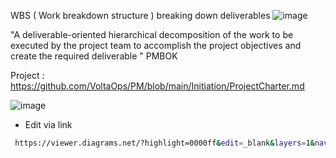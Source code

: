 
WBS ( Work breakdown structure ) breaking down deliverables 
![image](https://user-images.githubusercontent.com/44178039/129778351-cfe4b85b-2934-4b05-8cab-663aaee6a322.png)

"A deliverable-oriented hierarchical decomposition of the work to be executed by the project team to accomplish the project objectives and create the required deliverable "
   PMBOK 

Project  : https://github.com/VoltaOps/PM/blob/main/Initiation/ProjectCharter.md

![image](https://user-images.githubusercontent.com/44178039/129781264-3e736e81-8ed0-48a8-b0e0-c88f866a4445.png)

* Edit via link 
 ```bash
  https://viewer.diagrams.net/?highlight=0000ff&edit=_blank&layers=1&nav=1&title=WBS-Design.drawio#R5VrbcpswEP0aP6YjJC7OY2unSab1TFp3mvZRNQooBcQI4Uu%2FvpIR5mZjZ3wBty8eON5F4uzq7Er2AI3C5T3HsT9hLgkGELjLARoPILyFQH4qYJUBNoIZ4HHqZpBRAFP6h2hQ%2B3kpdUlSMRSMBYLGVXDGoojMRAXDnLNF1eyFBdVRY%2ByRBjCd4aCJPlNX%2BBk6tECBPxDq%2BfnIBtDfhDg31kDiY5ctShC6G6ARZ0xkV%2BFyRALFXc5L5vdxx7ebiXESiUMcHu%2Bff9Ov7pfUfn1knvA%2FvVgPN6aem1jlL0xc%2Bf76lnHhM49FOLgr0A%2BcpZFL1FOBvCtsPjMWS9CQ4CsRYqWDiVPBJOSLMNDfZmOqgXa%2BioYSlvIZaZk%2F2hApE5CwkAi%2Bkn6cBFjQefX5WKeCt7HbuD4xKkeGQGetCa3MRSctRKD6CIG5R4T2KjiXF6VpFNA6Em%2BIivFPhEWu1DVNLXbOKcL3nnO8KhnEKizJ4dE1nNrCqdkbJmizlxfZDE6bAlYXKSADzVc%2FlP87y9kAPyVwA94BgHJkvNRjZHer8t0T4VS%2BPeEa7CCthteQVo7RQVppBuc4SDUN32UxxRIaYe42Uq6aUAufCjKN8TpGC1nut%2BnHnHBBlu2hboZGOyCryuFQU7QoSu9mNfqlsmuD3cGsiPNb%2BYLDK1di68AlA80j18xRNKNO1K4DmtGxNJ9EmhBqlyYbgDb780iT1ZCmCftFZaQhmLIXsZBRkZdjMicBi0OiO68%2BqdWmTexOrkCDlAt3DeWeAexpF064%2FpwD159hdylzm9e5Vpk7mOZjO7CjaHYaSvLE2as6HYBggiO5Ze%2BFfDhVke1ePYYN3r6RRNDIU4NFsjsEkkc3nQnKos7Zs1Hf6Mu0pcYfDlVv7WOuNkRdcwZrZd3aQhnYQpl1NsqaKVcs1b6wZlh9o03517dxlCyyBRoytT6TzmmDtSbStDunrbn7vWfMW7eYExwnyj8SxOO4FwqHnGp7aTqdE3jt2zSoD1b3b4fh9tBcqE90%2FhueT3KA%2F9b9MKopumm274dN1Gp%2Fnv1wzmG5Nvo4UWLV3EZcXJvqJwSda1MeohJdaaK6B5lLXiJ6ounmbS2TuufNaPA2ph4VWHn24lDYrtdBe9g1Z%2FDK9Rkdqs8IbA%2FNhY6FUZ95vnTVqp%2FKmqbVWrWc2qlvzb5atfaPlv8imU83S7LGb%2BD7p2HXHnTmH9PR7jraXMaX1jarvrc8Yz2Qt8W%2FTTJ2i7%2FsoLu%2F
```
